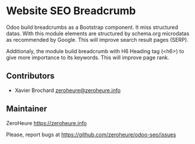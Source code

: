 # Website SEO Breadcrumb

Odoo build breadcrumbs as a Bootstrap component. It miss structured datas. With this module elements are structured by schema.org microdatas as recommended by Google. This will improve search result pages (SERP).

Additionaly, the module build breadcrumb with H6 Heading tag (&lt;h6&gt;) to give more importance to its keywords. This will improve page rank.

## Contributors

- Xavier Brochard zeroheure@zeroheure.info

## Maintainer

ZeroHeure
https://zeroheure.info

Please, report bugs at https://github.com/zeroheure/odoo-seo/issues
